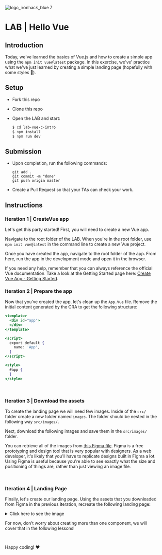 ![logo_ironhack_blue 7](https://user-images.githubusercontent.com/23629340/40541063-a07a0a8a-601a-11e8-91b5-2f13e4e6b441.png)

# LAB | Hello Vue

## Introduction

Today, we've learned the basics of Vue.js and how to create a simple app using the `npm init vue@latest` package. In this exercise, we've' practice what we've just learned by creating a simple landing page (hopefully with some styles :blossom:).

## Setup

- Fork this repo
- Clone this repo
- Open the LAB and start:

  ```bash
  $ cd lab-vue-c-intro
  $ npm install
  $ npm run dev
  ```

## Submission

- Upon completion, run the following commands:

  ```
  git add .
  git commit -m "done"
  git push origin master
  ```

- Create a Pull Request so that your TAs can check your work.

## Instructions

### Iteration 1 | CreateVue app

Let's get this party started! First, you will need to create a new Vue app.

Navigate to the root folder of the LAB. When you're in the root folder, use `npm init vue@latest` in the command line to create a new Vue project. 

Once you have created the app, navigate to the root folder of the app. From here, run the app in the development mode and open it in the browser.

If you need any help, remember that you can always reference the official Vue documentation. Take a look at the Getting Started page here: [Create Vue App - Getting Started](https://vuejs.org/guide/quick-start.html).


### Iteration 2 | Prepare the app

Now that you've created the app, let's clean up the `App.Vue` file. Remove the initial content generated by the CRA to get the following structure:

```jsx
<template>
  <div id="app">
  </div>
</template>

<script>
  export default {
    name: 'App',
  }
</script>

<style>
  #app {
  }
</style>
```

<br>

### Iteration 3 | Download the assets

To create the landing page we will need few images. Inside of the `src/` folder create a new folder named `images`. The folder should be nested in the following way `src/images/`. 

Next, download the following images and save them in the `src/images/` folder. 

You can retrieve all of the images from [this Figma file](https://www.figma.com/file/2rSKMls9ZscT4VjggWpvfL/Vue-Lab---Welcome-to-Vue.js?node-id=0%3A1). Figma is a free prototyping and design tool that is very popular with designers. As a web developer, it's likely that you'll have to replicate designs built in Figma a lot. Using Figma is useful because you're able to see exactly what the size and positioning of things are, rather than just viewing an image file. 

<br>

### Iteration 4 | Landing Page

Finally, let's create our landing page. Using the assets that you downloaded from Figma in the previous iteration, recreate the following landing page:

<details>
  <summary>Click here to see the image</summary>

![web-frontend-vue/lab-vue-intro-finished](https://education-team-2020.s3.eu-west-1.amazonaws.com/web-frontend-vue/lab-vue-intro-finished.png)

</details>

For now, don't worry about creating more than one component, we will cover that in the following lessons!

<br>

Happy coding! :heart:
